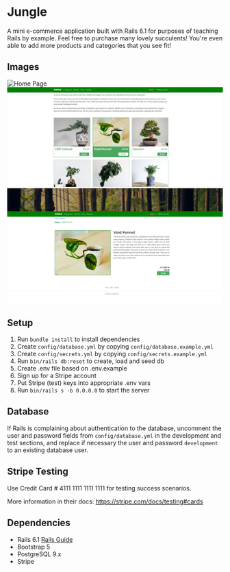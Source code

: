 # Jungle

A mini e-commerce application built with Rails 6.1 for purposes of teaching Rails by example.
Feel free to purchase many lovely succulents! You're even able to add more products and categories that you see fit!

## Images
![Home Page](https://github.com/kkoreoo/Jungle-Rails/blob/master/imgs/home%20page.png?raw=true)
![All the products displayed on the Home Page](https://github.com/kkoreoo/Jungle-Rails/blob/master/imgs/home%20page%20lower.png?raw=true)
![Product Detail Page](https://github.com/kkoreoo/Jungle-Rails/blob/master/imgs/product%20details.png?raw=true)


## Setup

1. Run `bundle install` to install dependencies
2. Create `config/database.yml` by copying `config/database.example.yml`
3. Create `config/secrets.yml` by copying `config/secrets.example.yml`
4. Run `bin/rails db:reset` to create, load and seed db
5. Create .env file based on .env.example
6. Sign up for a Stripe account
7. Put Stripe (test) keys into appropriate .env vars
8. Run `bin/rails s -b 0.0.0.0` to start the server

## Database

If Rails is complaining about authentication to the database, uncomment the user and password fields from `config/database.yml` in the development and test sections, and replace if necessary the user and password `development` to an existing database user.

## Stripe Testing

Use Credit Card # 4111 1111 1111 1111 for testing success scenarios.

More information in their docs: <https://stripe.com/docs/testing#cards>

## Dependencies

- Rails 6.1 [Rails Guide](http://guides.rubyonrails.org/v6.1/)
- Bootstrap 5
- PostgreSQL 9.x
- Stripe
